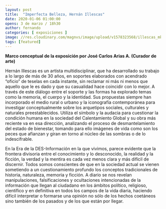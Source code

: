 ```yaml
---
layout: post
title:  "Imperfecta Belleza, Hernán Illescas"
date: 2020-01-06 01:00:00
opens: 3 de marzo / 18h30
author: fernando
categories: [ exposiciones ]
image: //res.cloudinary.com/magnvs/image/upload/v1578323568/illescas_mkq0wf.jpg
tags: [featured]
---
```

**Marco cenceptual de la exposición por José Carlos Arias A. (Curador de arte)**

Hernán Illescas es un artista multidisciplinar, que ha desarrollado su trabajo a lo largo de más de 30 años, en soportes elaborados con acendrado “oficio” de teselas en cada instante, sin reclamar ni más ni menos que aquello que le es dado y que su casualidad hace coincidir con lo mejor.  A través de este diálogo entre el soporte y las formas ha explorado temas como la memoria, el cuerpo y la identidad. Sus propuestas siempre han incorporado el medio rural o urbano y la iconografía contemporánea para investigar conceptualmente sobre los arquetipos sociales, culturales y naturales preestablecidos. Utiliza el símbolo y la audacia para cuestionar la condición humana en la sociedad del Calentamiento Global y su obra más reciente va en esa dirección, analizando el proceso de desmantelamiento del estado de bienestar, tomando para ello imágenes de vida como son los peces que afianzan y giran en torno al núcleo de las sombras o de lo indescifrable.

En la Era de la DES-Información en la que vivimos, parece evidente que la frontera divisoria entre el conocimiento y lo desconocido, la realidad y la ficción, la verdad y la mentira es cada vez menos clara y más difícil de discernir. Todos somos conscientes de que en la sociedad actual se vienen sometiendo a un cuestionamiento profundo los conceptos tradicionales de historia, naturaleza, memoria y ficción. A diario se nos revelan manipulaciones, falsificaciones y ocultaciones intencionadas de la información que llegan al ciudadano en los ámbitos político, religioso, científico y en definitiva en todos los campos de la vida diaria, haciendo difícil interpretar o formarse una opinión no sólo de los hechos coetáneos sino también de los pasados y de los que están por llegar.
